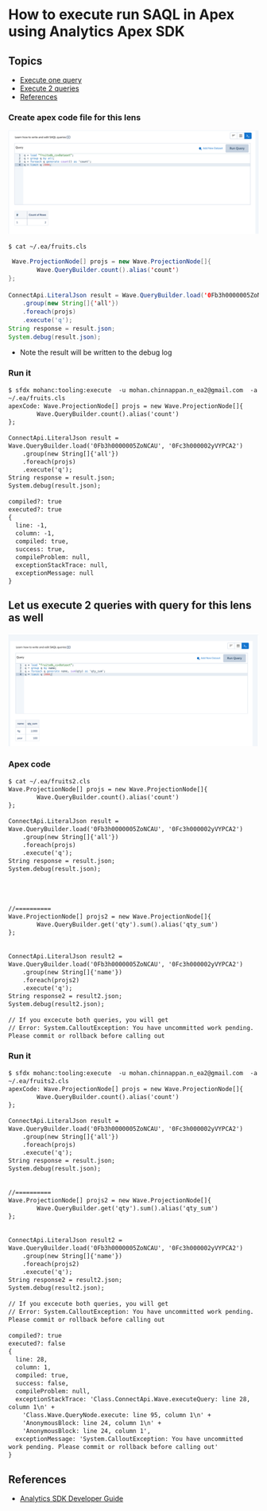 # How to execute run SAQL in Apex using Analytics Apex SDK

## Topics

- [Execute one query](#q1)
- [Execute 2 queries](#q2)
- [References](#ref)

<a name='q1'></a>
### Create apex code file for this lens
![lens 0](img/fruits-saql-0.png)
```
$ cat ~/.ea/fruits.cls
```

```java
 Wave.ProjectionNode[] projs = new Wave.ProjectionNode[]{
        Wave.QueryBuilder.count().alias('count')
};
    
ConnectApi.LiteralJson result = Wave.QueryBuilder.load('0Fb3h0000005ZoNCAU', '0Fc3h000002yVYPCA2')
    .group(new String[]{'all'})
    .foreach(projs)
    .execute('q');
String response = result.json;
System.debug(result.json);

```

- Note the result will be written to the debug log

### Run it

```
$ sfdx mohanc:tooling:execute  -u mohan.chinnappan.n_ea2@gmail.com  -a ~/.ea/fruits.cls 
apexCode: Wave.ProjectionNode[] projs = new Wave.ProjectionNode[]{
        Wave.QueryBuilder.count().alias('count')
};
    
ConnectApi.LiteralJson result = Wave.QueryBuilder.load('0Fb3h0000005ZoNCAU', '0Fc3h000002yVYPCA2')
    .group(new String[]{'all'})
    .foreach(projs)
    .execute('q');
String response = result.json;
System.debug(result.json);

compiled?: true
executed?: true
{
  line: -1,
  column: -1,
  compiled: true,
  success: true,
  compileProblem: null,
  exceptionStackTrace: null,
  exceptionMessage: null
}

```

<a name='q2'></a>
## Let us execute 2 queries with query for this lens as well
![lens 2](img/fruits-saql-1.png)
### Apex code
```   
$ cat ~/.ea/fruits2.cls
Wave.ProjectionNode[] projs = new Wave.ProjectionNode[]{
        Wave.QueryBuilder.count().alias('count')
};
    
ConnectApi.LiteralJson result = Wave.QueryBuilder.load('0Fb3h0000005ZoNCAU', '0Fc3h000002yVYPCA2')
    .group(new String[]{'all'})
    .foreach(projs)
    .execute('q');
String response = result.json;
System.debug(result.json);

 


//==========
Wave.ProjectionNode[] projs2 = new Wave.ProjectionNode[]{
        Wave.QueryBuilder.get('qty').sum().alias('qty_sum')                                  
};
    
    
ConnectApi.LiteralJson result2 = Wave.QueryBuilder.load('0Fb3h0000005ZoNCAU', '0Fc3h000002yVYPCA2')
    .group(new String[]{'name'})
    .foreach(projs2)
    .execute('q');
String response2 = result2.json;
System.debug(result2.json);

// If you excecute both queries, you will get
// Error: System.CalloutException: You have uncommitted work pending. Please commit or rollback before calling out
```

### Run it
```
$ sfdx mohanc:tooling:execute  -u mohan.chinnappan.n_ea2@gmail.com  -a ~/.ea/fruits2.cls 
apexCode: Wave.ProjectionNode[] projs = new Wave.ProjectionNode[]{
        Wave.QueryBuilder.count().alias('count')
};
    
ConnectApi.LiteralJson result = Wave.QueryBuilder.load('0Fb3h0000005ZoNCAU', '0Fc3h000002yVYPCA2')
    .group(new String[]{'all'})
    .foreach(projs)
    .execute('q');
String response = result.json;
System.debug(result.json);


//==========
Wave.ProjectionNode[] projs2 = new Wave.ProjectionNode[]{
        Wave.QueryBuilder.get('qty').sum().alias('qty_sum')                                  
};
    
    
ConnectApi.LiteralJson result2 = Wave.QueryBuilder.load('0Fb3h0000005ZoNCAU', '0Fc3h000002yVYPCA2')
    .group(new String[]{'name'})
    .foreach(projs2)
    .execute('q');
String response2 = result2.json;
System.debug(result2.json);

// If you excecute both queries, you will get
// Error: System.CalloutException: You have uncommitted work pending. Please commit or rollback before calling out

compiled?: true
executed?: false
{
  line: 28,
  column: 1,
  compiled: true,
  success: false,
  compileProblem: null,
  exceptionStackTrace: 'Class.ConnectApi.Wave.executeQuery: line 28, column 1\n' +
    'Class.Wave.QueryNode.execute: line 95, column 1\n' +
    'AnonymousBlock: line 24, column 1\n' +
    'AnonymousBlock: line 24, column 1',
  exceptionMessage: 'System.CalloutException: You have uncommitted work pending. Please commit or rollback before calling out'
}
```
<a name='ref'></a>
## References
- [Analytics SDK Developer Guide](https://developer.salesforce.com/docs/atlas.en-us.bi_dev_guide_sdk.meta/bi_dev_guide_sdk/bi_sdk_apex.htm)

